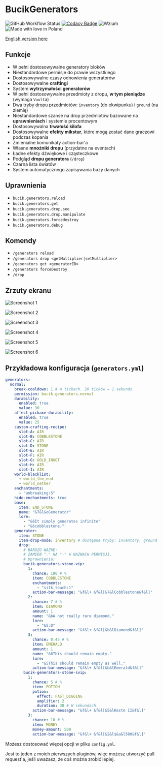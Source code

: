 # BucikGenerators

![GitHub Workflow Status](https://github.com/workonfire/BucikGenerators/workflows/Java%20CI%20with%20Maven/badge.svg)
[![Codacy Badge](https://app.codacy.com/project/badge/Grade/567c8bfa9c6b432f8b872fd59b6e7d90)](https://www.codacy.com/manual/workonfire/BucikGenerators?utm_source=github.com&amp;utm_medium=referral&amp;utm_content=workonfire/BucikGenerators&amp;utm_campaign=Badge_Grade)
![Wzium](https://img.shields.io/badge/wzium-true-green)
![Made with love in Poland](https://madewithlove.now.sh/pl?heart=true)

[English version here](README.md)

## Funkcje
- W pełni dostosowywalne generatory bloków
- Niestandardowe permisje do prawie wszystkiego
- Dostosowywalne czasy odnowienia generatorów
- Dostosowywalne **craftingi**
- System **wytrzymałości generatorów**
- W pełni dostosowywalne przedmioty z dropu, **w tym pieniądze** (wymaga `Vault`a)
- Dwa tryby dropu przedmiotów: `inventory` (do ekwipunku) i `ground` (na ziemię)
- Niestandardowe szanse na drop przedmiotów bazowane na **uprawnieniach** i systemie procentowym
- Dostosowywalna **trwałość kilofa**
- Dostosowywalne **efekty mikstur**, które mogą zostać dane graczowi podczas kopania
- Zmienialne komunikaty action-bar'a
- Własne **mnożniki dropu** (przydatne na eventach)
- Ładne efekty dźwiękowe i cząsteczkowe
- Podgląd **dropu generatora** (`/drop`)
- Czarna lista światów
- System automatycznego zapisywania bazy danych

## Uprawnienia
- `bucik.generators.reload`
- `bucik.generators.get`
- `bucik.generators.drop.see`
- `bucik.generators.drop.manipulate`
- `bucik.generators.forcedestroy`
- `bucik.generators.debug`
  
## Komendy
- `/generators reload`
- `/generators drop <getMultiplier|setMultiplier>`
- `/generators get <generatorID>`
- `/generators forceDestroy`
- `/drop`
  
## Zrzuty ekranu
![Screenshot 1](https://i.imgur.com/XPQAbUr.png)

![Screenshot 2](https://i.imgur.com/QNcWJ8c.png)

![Screenshot 3](https://i.imgur.com/nI1UY74.png)

![Screenshot 4](https://i.imgur.com/jdAO19o.png)

![Screenshot 5](https://i.imgur.com/SCI4KyO.png)

![Screenshot 6](https://i.imgur.com/13ChMpe.png)

## Przykładowa konfiguracja (`generators.yml`)
```yaml
generators:
  normal:
    break-cooldown: 1 # W tickach. 20 ticków = 1 sekunds
    permission: bucik.generators.normal
    durability:
      enabled: true
      value: 30
    affect-pickaxe-durability:
      enabled: true
      value: 25
    custom-crafting-recipe:
      slot-A: AIR
      slot-B: COBBLESTONE
      slot-C: AIR
      slot-D: STONE
      slot-E: AIR
      slot-F: AIR
      slot-G: GOLD_INGOT
      slot-H: AIR
      slot-I: AIR
    world-blacklist:
      - world_the_end
      - world_nether
    enchantments:
      - "unbreaking:5"
    hide-enchantments: true
    base:
      item: END_STONE
      name: "&7&l&oGenerator"
      lore:
        - "&6It simply generates infinite"
        - "&6cobblestone."
    generator:
      item: STONE
      item-drop-mode: inventory # dostępne tryby: inventory, ground
      drop:
        # BARDZO WAŻNE:
        # ZAMIEŃ "." NA "-" W NAZWACH PERMISJI.
        # Uprawnienia:
        bucik-generators-stone-vip:
          1:
            chance: 100 # %
            item: COBBLESTONE
            enchantments:
              - "silk_touch:1"
            action-bar-message: "&f&l+ &f&l[&7&lCobblestone&f&l]"
          2:
            chance: 7 # %
            item: DIAMOND
            amount: 1
            name: "&bA not really rare diamond."
            lore:
              - "&5:D"
            action-bar-message: "&f&l+ &f&l[&b&lDiamond&f&l]"
          3:
            chance: 0.45 # %
            item: EMERALD
            amount: 1
            name: "&6This should remain empty."
            lore:
              - "&5This should remain empty as well."
            action-bar-message: "&f&l+ &f&l[&b&lEmerald&f&l]"
        bucik-generators-stone-svip:
          1:
            chance: 5 # %
            item: POTION
            potion:
              effect: FAST_DIGGING
              amplifier: 2
              duration: 30 # W sekundach.
            action-bar-message: "&f&l+ &f&l[&5&lHaste II&f&l]"
          3:
            chance: 10 # %
            item: MONEY
            money-amount: 500
            action-bar-message: "&f&l+ &f&l[&2&l$&a&l500&f&l]"
```
Możesz dostosować więcej opcji w pliku `config.yml`.

Jest to jeden z moich pierwszych pluginów, więc możesz utworzyć pull request'a, jeśli uważasz, że coś można zrobić lepiej.
